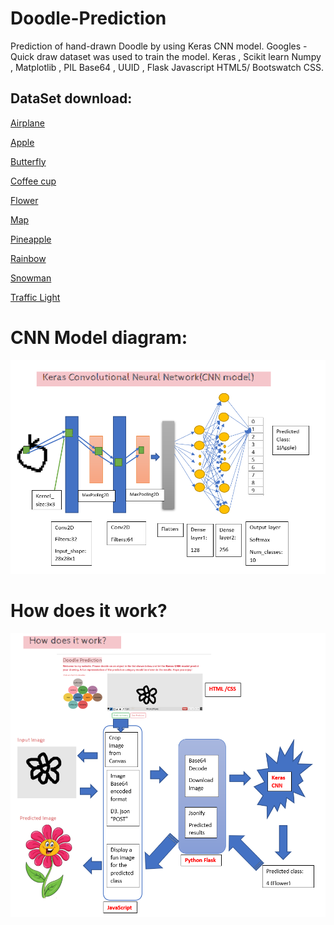 # Doodle-Prediction
Prediction of hand-drawn Doodle by using Keras CNN model. Googles - Quick draw dataset was used to train the model. 
Keras , Scikit learn Numpy , Matplotlib , PIL Base64 , UUID , Flask Javascript HTML5/ Bootswatch CSS. 

## DataSet download:

[Airplane](https://console.cloud.google.com/storage/browser/_details/quickdraw_dataset/full/numpy_bitmap/airplane.npy)

[Apple](https://console.cloud.google.com/storage/browser/_details/quickdraw_dataset/full/numpy_bitmap/apple.npy)

[Butterfly](https://console.cloud.google.com/storage/browser/_details/quickdraw_dataset/full/numpy_bitmap/butterfly.npy)

[Coffee cup](https://console.cloud.google.com/storage/browser/_details/quickdraw_dataset/full/numpy_bitmap/coffee%20cup.npy)

[Flower](https://console.cloud.google.com/storage/browser/_details/quickdraw_dataset/full/numpy_bitmap/flower.npy)

[Map](https://console.cloud.google.com/storage/browser/_details/quickdraw_dataset/full/numpy_bitmap/map.npy)

[Pineapple](https://console.cloud.google.com/storage/browser/_details/quickdraw_dataset/full/numpy_bitmap/pineapple.npy)

[Rainbow](https://console.cloud.google.com/storage/browser/_details/quickdraw_dataset/full/numpy_bitmap/rainbow.npy)

[Snowman](https://console.cloud.google.com/storage/browser/_details/quickdraw_dataset/full/numpy_bitmap/snowman.npy)

[Traffic Light](https://console.cloud.google.com/storage/browser/_details/quickdraw_dataset/full/numpy_bitmap/traffic%20light.npy)

# CNN Model diagram:

![Doodle Prediction-Keras CNN](https://github.com/meenukrish/Doodle-Prediction/blob/master/KerasCNN.png)

# How does it work? 

![How does it work?](https://github.com/meenukrish/Doodle-Prediction/blob/master/How%20does%20it%20work.png)
